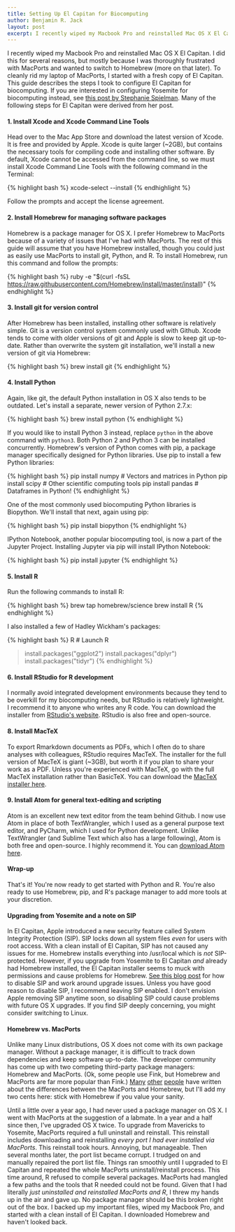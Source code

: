 ```yaml
---
title: Setting Up El Capitan for Biocomputing
author: Benjamin R. Jack
layout: post
excerpt: I recently wiped my Macbook Pro and reinstalled Mac OS X El Capitan. I did this for several reasons, but mostly because I was thoroughly frustrated with MacPorts and wanted to switch to Homebrew (more on that later). To cleanly rid my laptop of MacPorts, I started with a fresh copy of El Capitan. This guide describes the steps I took to configure El Capitan for biocomputing.
---
```


I recently wiped my Macbook Pro and reinstalled Mac OS X El Capitan. I did this for several reasons, but mostly because I was thoroughly frustrated with MacPorts and wanted to switch to Homebrew (more on that later). To cleanly rid my laptop of MacPorts, I started with a fresh copy of El Capitan. This guide describes the steps I took to configure El Capitan for biocomputing. If you are interested in configuring Yosemite for biocomputing instead, see [this post by Stephanie Spielman](http://sjspielman.org/configure_yosemite_biocomputing/). Many of the following steps for El Capitan were derived from her post.

#### 1.  Install Xcode and Xcode Command Line Tools

Head over to the Mac App Store and download the latest version of Xcode. It is free and provided by Apple. Xcode is quite larger (~2GB), but contains the necessary tools for compiling code and installing other software. By default, Xcode cannot be accessed from the command line, so we must install Xcode Command Line Tools with the following command in the Terminal:

{% highlight bash %}
xcode-select --install
{% endhighlight %}

Follow the prompts and accept the license agreement.

#### 2.  Install Homebrew for managing software packages

Homebrew is a package manager for OS X. I prefer Homebrew to MacPorts because of a variety of issues that I've had with MacPorts. The rest of this guide will assume that you have Homebrew installed, though you could just as easily use MacPorts to install git, Python, and R. To install Homebrew, run this command and follow the prompts:

{% highlight bash %}
ruby -e "$(curl -fsSL https://raw.githubusercontent.com/Homebrew/install/master/install)"
{% endhighlight %}

#### 3.  Install git for version control

After Homebrew has been installed, installing other software is relatively simple. Git is a version control system commonly used with Github. Xcode tends to come with older versions of git and Apple is slow to keep git up-to-date. Rather than overwrite the system git installation, we'll install a new version of git via Homebrew:

{% highlight bash %}
brew install git
{% endhighlight %}

#### 4.  Install Python

Again, like git, the default Python installation in OS X also tends to be outdated. Let's install a separate, newer version of Python 2.7.x:

{% highlight bash %}
brew install python
{% endhighlight %}

If you would like to install Python 3 instead, replace `python` in the above command with `python3`. Both Python 2 and Python 3 can be installed concurrently. Homebrew's version of Python comes with pip, a package manager specifically designed for Python libraries. Use pip to install a few Python libraries:

{% highlight bash %}
pip install numpy # Vectors and matrices in Python
pip install scipy # Other scientific computing tools
pip install pandas # Dataframes in Python!
{% endhighlight %}

One of the most commonly used biocomputing Python libraries is Biopython. We'll install that next, again using pip:

{% highlight bash %}
pip install biopython
{% endhighlight %}

IPython Notebook, another popular biocomputing tool, is now a part of the Jupyter Project. Installing Jupyter via pip will install IPython Notebook:

{% highlight bash %}
pip install jupyter
{% endhighlight %}

#### 5.  Install R

Run the following commands to install R:

{% highlight bash %}
brew tap homebrew/science
brew install R
{% endhighlight %}

I also installed a few of Hadley Wickham's packages:

{% highlight bash %}
R # Launch R
> install.packages("ggplot2")
> install.packages("dplyr")
> install.packages("tidyr")
{% endhighlight %}

#### 6.  Install RStudio for R development

I normally avoid integrated development environments because they tend to be overkill for my biocomputing needs, but RStudio is relatively lightweight. I recommend it to anyone who writes any R code. You can download the installer from [RStudio's website](https://www.rstudio.com/products/RStudio/#Desktop). RStudio is also free and open-source.

#### 8. Install MacTeX

To export Rmarkdown documents as PDFs, which I often do to share analyses with colleagues, RStudio requires MacTeX. The installer for the full version of MacTeX is giant (~3GB), but worth it if you plan to share your work as a PDF. Unless you're experienced with MacTeX, go with the full MacTeX installation rather than BasicTeX. You can download the [MacTeX installer here](https://tug.org/mactex/).

#### 9.  Install Atom for general text-editing and scripting

Atom is an excellent new text editor from the team behind Github. I now use Atom in place of both TextWrangler, which I used as a general purpose text editor, and PyCharm, which I used for Python development. Unlike TextWrangler (and Sublime Text which also has a large following), Atom is both free and open-source. I highly recommend it. You can [download Atom here](https://atom.io).

#### Wrap-up

That's it! You're now ready to get started with Python and R. You're also ready to use Homebrew, pip, and R's package manager to add more tools at your discretion.

#### Upgrading from Yosemite and a note on SIP

In El Capitan, Apple introduced a new security feature called System Integrity Protection (SIP). SIP locks down all system files _even_ for users with root access. With a clean install of El Capitan, SIP has not caused any issues for me. Homebrew installs everything into /usr/local which is _not_ SIP-protected. However, if you upgrade from Yosemite to El Capitan _and_ already had Homebrew installed, the El Capitan installer seems to muck with permissions and cause problems for Homebrew. [See this blog post](https://ohthehugemanatee.org/blog/2015/10/01/how-i-got-el-capitain-working-with-my-developer-tools/) for how to disable SIP and work around upgrade issues. Unless you have good reason to disable SIP, I recommend leaving SIP enabled. I don't envision Apple removing SIP anytime soon, so disabling SIP could cause problems with future OS X upgrades. If you find SIP deeply concerning, you might consider switching to Linux.

#### Homebrew vs. MacPorts

Unlike many Linux distributions, OS X does not come with its own package manager. Without a package manager, it is difficult to track down dependencies and keep software up-to-date. The developer community has come up with two competing third-party package managers: Homebrew and MacPorts. (Ok, some people use Fink, but Homebrew and MacPorts are far more popular than Fink.) [Many](http://deephill.com/macports-vs-homebrew/) [other](http://apple.stackexchange.com/questions/32724/what-are-pros-and-cons-for-macports-fink-and-homebrew) [people](https://www.quora.com/Should-I-use-Fink-MacPorts-Homebrew-or-something-else-for-MacOS-package-management) have written about the differences between the MacPorts and Homebrew, but I'll add my two cents here: stick with Homebrew if you value your sanity.

Until a little over a year ago, I had never used a package manager on OS X. I went with MacPorts at the suggestion of a labmate. In a year and a half since then, I've upgraded OS X twice. To upgrade from Mavericks to Yosemite, MacPorts required a full uninstall and reinstall. This reinstall includes downloading and reinstalling _every port I had ever installed via MacPorts_. This reinstall took hours. Annoying, but manageable. Then several months later, the port list became corrupt. I trudged on and manually repaired the port list file. Things ran smoothly until I upgraded to El Capitan and repeated the whole MacPorts uninstall/reinstall process. This time around, R refused to compile several packages. MacPorts had mangled a few paths and the tools that R needed could not be found. Given that I had literally _just uninstalled and reinstalled MacPorts and R_, I threw my hands up in the air and gave up. No package manager should be this broken right out of the box. I backed up my important files, wiped my Macbook Pro, and started with a clean install of El Capitan. I downloaded Homebrew and haven't looked back.
